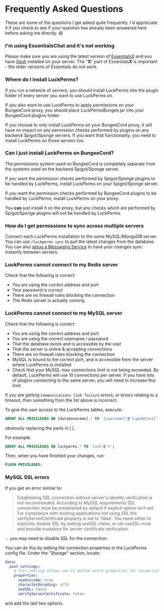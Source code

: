 # Frequently Asked Questions
These are some of the questions I get asked quite frequently. I'd appreciate it if you check to see if your question has already been answered here before asking me directly. 😄 

### I'm using EssentialsChat and it's not working
Please make sure you are using the latest version of [EssentialsX](https://ci.drtshock.net/job/essentialsx/) and you have [Vault](https://dev.bukkit.org/bukkit-plugins/vault/) installed on your server. The "**X**" part of Essentials**X** is important - the older versions of Essentials do not work.

### Where do I install LuckPerms?
If you run a network of servers, you should install LuckPerms into the plugin folder of every server you want to use LuckPerms on.

If you also want to use LuckPerms to apply permissions on your BungeeCord proxy, you should place LuckPermsBungee.jar into your BungeeCord plugins folder.

If you choose to only install LuckPerms on your BungeeCord proxy, it will have no impact on any permission checks performed by plugins on any backend Spigot/Sponge servers. If you want that functionality, you need to install LuckPerms on those servers too.

### Can I just install LuckPerms on BungeeCord?
The permissions system used on BungeeCord is completely separate from the systems used on the backend Spigot/Sponge server.

If you want the permission checks performed by Spigot/Sponge plugins to be handled by LuckPerms, install LuckPerms on your Spigot/Sponge server.

If you want the permission checks performed by BungeeCord plugins to be handled by LuckPerms, install LuckPerms on your proxy.

You **can** just install it on the proxy, but any checks which are performed by Spigot/Sponge plugins will not be handled by LuckPerms.

### How do I get permissions to sync across multiple servers
Connect each LuckPerms installation to the same MySQL/MongoDB server. You can use `/luckperms sync` to pull the latest changes from the database. You can also [setup a Messaging Service](https://github.com/lucko/LuckPerms/wiki/Instant-Update-Propagation#messaging-services) to have your changes sync instantly between servers.

### LuckPerms cannot connect to my Redis server
Check that the following is correct:

* You are using the correct address and port
* Your password is correct
* There are no firewall rules blocking the connection
* The Redis server is actually running

### LuckPerms cannot connect to my MySQL server
Check that the following is correct:

* You are using the correct address and port
* You are using the correct username / password
* That the database exists and is accessible by the user
* That the server is online & accepting connections
* There are no firewall rules blocking the connection
* MySQL is bound to the correct port, and is accessible from the server where LuckPerms is installed
* Check that your MySQL max connections limit is not being exceeded. By default, LuckPerms will use 10 connections per server. If you have lots of plugins connecting to the same server, you will need to increase this limit.

If you are getting `Communications link failure` errors, or errors relating to a timeout, then something from the list above is incorrect.

To give the user access to the LuckPerms tables, execute:
```sql
GRANT ALL PRIVILEGES ON [databasename].* TO '[username]'@'[ipaddress]';
```
obviously replacing the parts in [ ].

For example:
```sql
GRANT ALL PRIVILEGES ON luckperms.* TO 'luck'@'%';
```

Then, when you have finished your changes, run:
```sql
FLUSH PRIVILEGES;
```

### MySQL SSL errors
If you get an error similar to:
> Establishing SSL connection without server's identity verification is not recommended. According to MySQL requirements SSL connection must be established by default if explicit option isn't set. For compliance with existing applications not using SSL the verifyServerCertificate property is set to 'false'. You need either to explicitly disable SSL by setting useSSL=false, or set useSSL=true and provide truststore for server certificate verification.

... you may need to disable SSL for the connection.

You can do this by editing the connection properties in the LuckPerms config file. Under the "Storage" section, locate:
```yaml
data:
  pool-settings:
    # This setting allows you to define extra properties for connections.
    properties:
      useUnicode: true
      characterEncoding: utf8
      useSSL: false
      verifyServerCertificate: false
```

and add the last two options.

